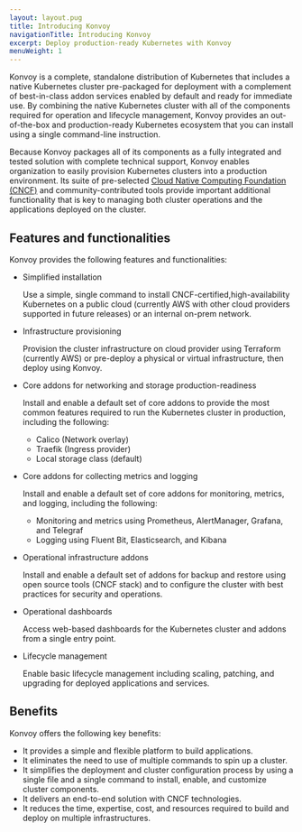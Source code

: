```yaml
---
layout: layout.pug
title: Introducing Konvoy
navigationTitle: Introducing Konvoy
excerpt: Deploy production-ready Kubernetes with Konvoy
menuWeight: 1
---
```


<!-- markdownlint-disable MD004 MD007 MD025 MD030 -->

Konvoy is a complete, standalone distribution of Kubernetes that includes a native Kubernetes cluster pre-packaged for deployment with a complement of best-in-class addon services enabled by default and ready for immediate use.
By combining the native Kubernetes cluster with all of the components required for operation and lifecycle management, Konvoy provides an out-of-the-box and production-ready Kubernetes ecosystem that you can install using a single command-line instruction.

Because Konvoy packages all of its components as a fully integrated and tested solution with complete technical support, Konvoy enables organization to easily provision Kubernetes clusters into a production environment.
Its suite of pre-selected [Cloud Native Computing Foundation (CNCF)](https://www.cncf.io) and community-contributed tools provide important additional functionality that is key to managing both cluster operations and the applications deployed on the cluster.

## Features and functionalities

Konvoy provides the following features and functionalities:

- Simplified installation

    Use a simple, single command to install CNCF-certified,high-availability Kubernetes on a public cloud (currently AWS with other cloud providers supported in future releases) or an internal on-prem network.

- Infrastructure provisioning

    Provision the cluster infrastructure on cloud provider using Terraform (currently AWS) or pre-deploy a physical or virtual infrastructure, then deploy using Konvoy.

- Core addons for networking and storage production-readiness

    Install and enable a default set of core addons to provide the most common features required to run the Kubernetes cluster in production, including the following:

  - Calico (Network overlay)
  - Traefik (Ingress provider)
  - Local storage class (default)

- Core addons for collecting metrics and logging

    Install and enable a default set of core addons for monitoring, metrics, and logging, including the following:

  - Monitoring and metrics using Prometheus, AlertManager, Grafana, and Telegraf
  - Logging using Fluent Bit, Elasticsearch, and Kibana

- Operational infrastructure addons

    Install and enable a default set of addons for backup and restore using open source tools (CNCF stack) and to configure the cluster with best practices for security and operations.

- Operational dashboards

    Access web-based dashboards for the Kubernetes cluster and addons from a single entry point.

- Lifecycle management

    Enable basic lifecycle management including scaling, patching, and upgrading for deployed applications and services.

## Benefits

Konvoy offers the following key benefits:

- It provides a simple and flexible platform to build applications.
- It eliminates the need to use of multiple commands to spin up a cluster.
- It simplifies the deployment and cluster configuration process by using a single file and a single command to install, enable, and customize cluster components.
- It delivers an end-to-end solution with CNCF technologies.
- It reduces the time, expertise, cost, and resources required to build and deploy on multiple infrastructures.
